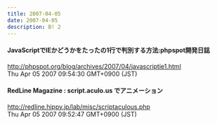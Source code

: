 ```yaml
---
title: 2007-04-05
date: 2007-04-05
description: B! 2
---
```


#### JavaScriptでIEかどうかをたったの1行で判別する方法:phpspot開発日誌
http://phpspot.org/blog/archives/2007/04/javascriptie1.html<br>
Thu Apr 05 2007 09:54:30 GMT+0900 (JST)<br>


#### RedLine Magazine : script.aculo.us でアニメーション
http://redline.hippy.jp/lab/misc/scriptaculous.php<br>
Thu Apr 05 2007 09:52:47 GMT+0900 (JST)<br>


